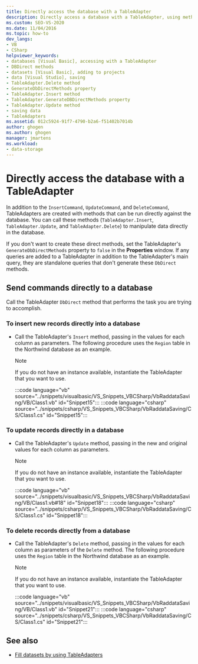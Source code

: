 ```yaml
---
title: Directly access the database with a TableAdapter
description: Directly access a database with a TableAdapter, using methods such as Insert, Update, and Delete to manipulate data directly in the database.
ms.custom: SEO-VS-2020
ms.date: 11/04/2016
ms.topic: how-to
dev_langs:
- VB
- CSharp
helpviewer_keywords:
- databases [Visual Basic], accessing with a TableAdapter
- DBDirect methods
- datasets [Visual Basic], adding to projects
- data [Visual Studio], saving
- TableAdapter.Delete method
- GenerateDbDirectMethods property
- TableAdapter.Insert method
- TableAdapter.GenerateDBDirectMethods property
- TableAdapter.Update method
- saving data
- TableAdapters
ms.assetid: 012c5924-91f7-4790-b2a6-f51402b7014b
author: ghogen
ms.author: ghogen
manager: jmartens
ms.workload:
- data-storage
---
```

# Directly access the database with a TableAdapter

In addition to the `InsertCommand`, `UpdateCommand`, and `DeleteCommand`, TableAdapters are created with methods that can be run directly against the database. You can call these methods (`TableAdapter.Insert`, `TableAdapter.Update`, and `TableAdapter.Delete`) to manipulate data directly in the database.

If you don't want to create these direct methods, set the TableAdapter's `GenerateDbDirectMethods` property to `false` in the **Properties** window. If any queries are added to a TableAdapter in addition to the TableAdapter's main query, they are standalone queries that don't generate these `DbDirect` methods.

## Send commands directly to a database

Call the TableAdapter `DbDirect` method that performs the task you are trying to accomplish.

### To insert new records directly into a database

- Call the TableAdapter's `Insert` method, passing in the values for each column as parameters. The following procedure uses the `Region` table in the Northwind database as an example.

    > [!NOTE]
    > If you do not have an instance available, instantiate the TableAdapter that you want to use.

     :::code language="vb" source="../snippets/visualbasic/VS_Snippets_VBCSharp/VbRaddataSaving/VB/Class1.vb" id="Snippet15":::
     :::code language="csharp" source="../snippets/csharp/VS_Snippets_VBCSharp/VbRaddataSaving/CS/Class1.cs" id="Snippet15":::

### To update records directly in a database

- Call the TableAdapter's `Update` method, passing in the new and original values for each column as parameters.

    > [!NOTE]
    > If you do not have an instance available, instantiate the TableAdapter that you want to use.

     :::code language="vb" source="../snippets/visualbasic/VS_Snippets_VBCSharp/VbRaddataSaving/VB/Class1.vb#18" id="Snippet18":::
     :::code language="csharp" source="../snippets/csharp/VS_Snippets_VBCSharp/VbRaddataSaving/CS/Class1.cs" id="Snippet18":::

### To delete records directly from a database

- Call the TableAdapter's `Delete` method, passing in the values for each column as parameters of the `Delete` method. The following procedure uses the `Region` table in the Northwind database as an example.

    > [!NOTE]
    > If you do not have an instance available, instantiate the TableAdapter that you want to use.

     :::code language="vb" source="../snippets/visualbasic/VS_Snippets_VBCSharp/VbRaddataSaving/VB/Class1.vb" id="Snippet21":::
     :::code language="csharp" source="../snippets/csharp/VS_Snippets_VBCSharp/VbRaddataSaving/CS/Class1.cs" id="Snippet21":::

## See also

- [Fill datasets by using TableAdapters](../data-tools/fill-datasets-by-using-tableadapters.md)
